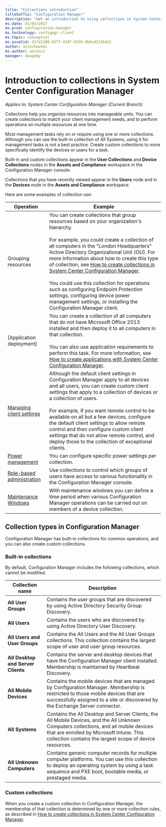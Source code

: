 ```yaml
---
title: "Collections introduction"
titleSuffix: "Configuration Manager"
description: "Get an introduction to using collections in System Center Configuration Manager."
ms.date: 01/03/2017
ms.prod: configuration-manager
ms.technology: configmgr-client
ms.topic: conceptual
ms.assetid: d17e1188-d277-438f-9236-db9cd213b421
author: aczechowski
ms.author: aaroncz
manager: dougeby
---
```

# Introduction to collections in System Center Configuration Manager

*Applies to: System Center Configuration Manager (Current Branch)*

Collections help you organize resources into manageable units. You can create collections to match your client management needs, and to perform operations on multiple resources at one time. 

Most management tasks rely on or require using one or more collections. Although you can use the built-in collection of All Systems, using it for management tasks is not a best practice. Create custom collections to more specifically identify the devices or users for a task.  

 Built-in and custom collections appear in the **User Collections** and **Device Collections** nodes in the **Assets and Compliance** workspace in the Configuration Manager console.  

 Collections that you have recently viewed appear in the **Users** node and in the **Devices** node in the **Assets and Compliance** workspace.  

Here are some examples of collection use:  

|Operation|Example|  
|---------|-------|  
|Grouping resources|You can create collections that  group resources based on your organization's hierarchy.<br /><br /> For example, you could create a collection of all computers in the "London Headquarters" Active Directory Organizational Unit (OU). For more information about how to create this type of collection, see [How to create collections in System Center Configuration Manager](../../../../core/clients/manage/collections/create-collections.md).<br /><br /> You could  use this collection for operations such as configuring Endpoint Protection settings, configuring device power management settings, or installing the Configuration Manager client.|  
|[Application deployment]|You can create a collection of all computers that do not have Microsoft Office 2013 installed and then deploy it to all computers in that collection.<br /><br /> You can also use application requirements to perform this task. For more information, see [How to create applications with System Center Configuration Manager](../../../../apps/deploy-use/create-applications.md).|  
|[Managing client settings](../../../../core/clients/deploy/about-client-settings.md)|Although the default client settings in Configuration Manager apply to all devices and all users, you can create custom client settings that apply to a collection of devices or a collection of users.<br /><br /> For example, if you want remote control to be available on all but a few devices, configure the default client settings to allow remote control and then configure custom client settings that do not allow remote control, and deploy those to the collection of exceptional clients. |  
|[Power management](../power/introduction-to-power-management.md)|You can configure specific power settings per collection.|  
|[Role-based administration](../../../../core/servers/deploy/configure/configure-role-based-administration.md)|Use collections to control which groups of users have access to various functionality in the Configuration Manager console.|  
|[Maintenance Windows](../../../../core/clients/manage/collections/use-maintenance-windows.md)|With maintenance windows you can define a time period when various Configuration Manager operations can be carried out on members of a device collection. |  


## Collection types in Configuration Manager  
 Configuration Manager has built-in collections for common operations, and you can also create custom collections.   

### Built-in collections  
 By default, Configuration Manager includes the following collections, which cannot be modified.  

|**Collection name**|Description|  
|-------------------------|-----------------|  
|**All User Groups**|Contains the user groups that are discovered by using Active Directory Security Group Discovery.|  
|**All Users**|Contains the users who are discovered by using Active Directory User Discovery.|  
|**All Users and User Groups**|Contains the All Users and the All User Groups collections. This collection contains the largest scope of user and user group resources.|  
|**All Desktop and Server Clients**|Contains the server and desktop devices that have the Configuration Manager client installed. Membership is maintained by Heartbeat Discovery.|  
|**All Mobile Devices**|Contains the mobile devices that are managed by Configuration Manager. Membership is restricted to those mobile devices that are successfully assigned to a site or discovered by the Exchange Server connector.|  
|**All Systems**|Contains the All Desktop and Server Clients, the All Mobile Devices, and the All Unknown Computers collections, and all mobile devices that are enrolled by Microsoft Intune. This collection contains the largest scope of device resources.|  
|**All Unknown Computers**|Contains generic computer records for multiple computer platforms. You can use this collection to deploy an operating system by using a task sequence and PXE boot, bootable media, or prestaged media.|  

### Custom collections  
 When you create a custom collection in Configuration Manager, the membership of that collection is determined by one or more collection rules, as described in [How to create collections in System Center Configuration Manager](../../../../core/clients/manage/collections/create-collections.md). 

